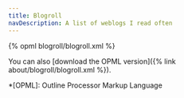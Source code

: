 ```yaml
---
title: Blogroll
navDescription: A list of weblogs I read often
---
```

{% opml blogroll/blogroll.xml %}

You can also [download the OPML version]({% link about/blogroll/blogroll.xml %}).

*[OPML]: Outline Processor Markup Language